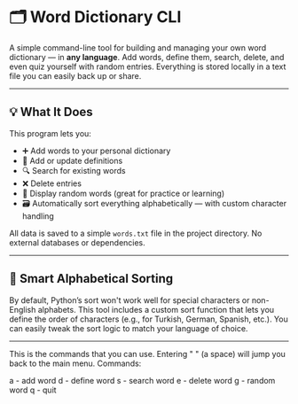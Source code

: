# 🗂️ Word Dictionary CLI

A simple command-line tool for building and managing your own word dictionary — in **any language**. Add words, define them, search, delete, and even quiz yourself with random entries. Everything is stored locally in a text file you can easily back up or share.

---

## 💡 What It Does

This program lets you:

- ➕ Add words to your personal dictionary
- 📝 Add or update definitions
- 🔍 Search for existing words
- ❌ Delete entries
- 🎲 Display random words (great for practice or learning)
- 🗃️ Automatically sort everything alphabetically — with custom character handling

All data is saved to a simple `words.txt` file in the project directory. No external databases or dependencies.

---

## 🧠 Smart Alphabetical Sorting

By default, Python’s sort won't work well for special characters or non-English alphabets. This tool includes a custom sort function that lets you define the order of characters (e.g., for Turkish, German, Spanish, etc.). You can easily tweak the sort logic to match your language of choice.



---------------------------
This is the commands that you can use. Entering " "  (a space) will jump you back to the main menu.
Commands:

a  - add word
d  - define word
s  - search word
e  - delete word
g  - random word
q  - quit
